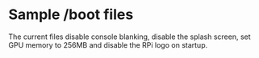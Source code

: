 # Sample /boot files

The current files disable console blanking, disable the splash screen, set GPU memory to 256MB and disable the RPi logo on startup.

